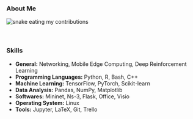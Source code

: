 
### About Me

  <img alt="snake eating my contributions" src="https://raw.githubusercontent.com/imanRHT/imanRHT/output/github-contribution-grid-snake.svg" />
  <br/><br/><br/>
</div>

### Skills
- **General:** Networking, Mobile Edge Computing, Deep Reinforcement Learning
- **Programming Languages:** Python, R, Bash, C++
- **Machine Learning:** TensorFlow, PyTorch, Scikit-learn
- **Data Analysis:** Pandas, NumPy, Matplotlib
- **Softwares:** Mininet, Ns-3, Flask, Office, Visio
- **Operating System:** Linux
- **Tools:** Jupyter, LaTeX, Git, Trello
